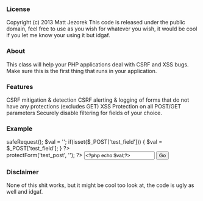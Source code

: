 ### License
 Copyright (c) 2013 Matt Jezorek 
 This code is released under the public domain, feel free to use as you wish
 for whatever you wish, it would be cool if you let me know your using it but idgaf.

### About
 This class will help your PHP applications deal with CSRF and XSS bugs. 
 Make sure this is the first thing that runs in your application. 

### Features
 CSRF mitigation & detection
 CSRF alerting & logging of forms that do not have any protections (excludes GET)
 XSS Protection on all POST/GET parameters
 Securely disable filtering for fields of your choice. 

### Example

<?php
// THIS IS ALL DEMO CODE AND SHOULD BE REMOVED WHEN YOU DEPLOY THIS CLASS.
session_start();
$sr = new SecureRequests();
$sr->safeRequest();
$val = '';
if(isset($_POST['test_field'])) {
	$val = $_POST['test_field'];
}
?>
<form method="POST" action="/omgzors">
<?php $sr->protectForm('test_post', ''); ?>
<input type="text" value="<?php echo $val;?>" name="test_field" />
<input type="submit" value="Go" />
</form>

### Disclaimer
None of this shit works, but it might be cool too look at, the code is ugly as well and idgaf.
